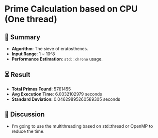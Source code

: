 # Prime Calculation based on CPU (One thread)

## 📝 Summary
- **Algorithm**: The sieve of eratosthenes.
- **Input Range**: 1 ~ 10^8
- **Performance Estimation**: `std::chrono` usage.

## ⏳ Result
- **Total Primes Found**: 5761455
- **Avg Execution Time**: 6.0332102979 seconds
- **Standard Deviation**: 0.04629895260589305 seconds

## 📌 Discussion
- I'm going to use the multithreading based on std::thread or OpenMP to reduce the time.
